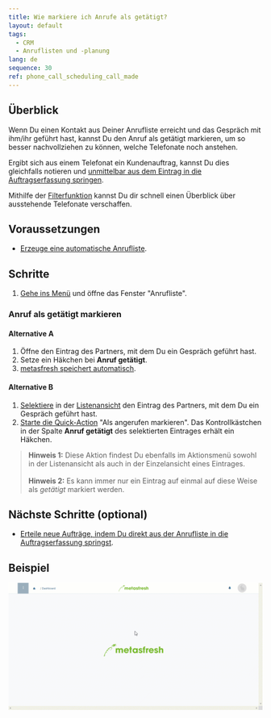 ```yaml
---
title: Wie markiere ich Anrufe als getätigt?
layout: default
tags:
  - CRM
  - Anruflisten und -planung
lang: de
sequence: 30
ref: phone_call_scheduling_call_made
---
```


## Überblick
Wenn Du einen Kontakt aus Deiner Anrufliste erreicht und das Gespräch mit ihm/ihr geführt hast, kannst Du den Anruf als getätigt markieren, um so besser nachvollziehen zu können, welche Telefonate noch anstehen.

Ergibt sich aus einem Telefonat ein Kundenauftrag, kannst Du dies gleichfalls notieren und [unmittelbar aus dem Eintrag in die Auftragserfassung springen](Anrufplanung_Auftrag_erteilen).

Mithilfe der [Filterfunktion](Anrufplanung_Anrufe_filtern) kannst Du dir schnell einen Überblick über ausstehende Telefonate verschaffen.

## Voraussetzungen
- [Erzeuge eine automatische Anrufliste](Anruflisten_automatisch_generieren).

## Schritte
1. [Gehe ins Menü](Menu) und öffne das Fenster "Anrufliste".

### Anruf als getätigt markieren

#### Alternative A
1. Öffne den Eintrag des Partners, mit dem Du ein Gespräch geführt hast.
1. Setze ein Häkchen bei **Anruf getätigt**.
1. [metasfresh speichert automatisch](Speicheranzeige).

#### Alternative B
1. [Selektiere](AuswahlBelege) in der [Listenansicht](Ansichten#listenansicht) den Eintrag des Partners, mit dem Du ein Gespräch geführt hast.
1. [Starte die Quick-Action](AktionStarten#quick-actions) "Als angerufen markieren". Das Kontrollkästchen in der Spalte **Anruf getätigt** des selektierten Eintrages erhält ein Häkchen.
 >**Hinweis 1:** Diese Aktion findest Du ebenfalls im Aktionsmenü sowohl in der Listenansicht als auch in der Einzelansicht eines Eintrages.<br><br>
 >**Hinweis 2:** Es kann immer nur ein Eintrag auf einmal auf diese Weise als *getätigt* markiert werden.

## Nächste Schritte (optional)
- [Erteile neue Aufträge, indem Du direkt aus der Anrufliste in die Auftragserfassung springst](Anrufplanung_Auftrag_erteilen).

## Beispiel
![](assets/Anrufplanung_Anruf_getaetigt.gif)
